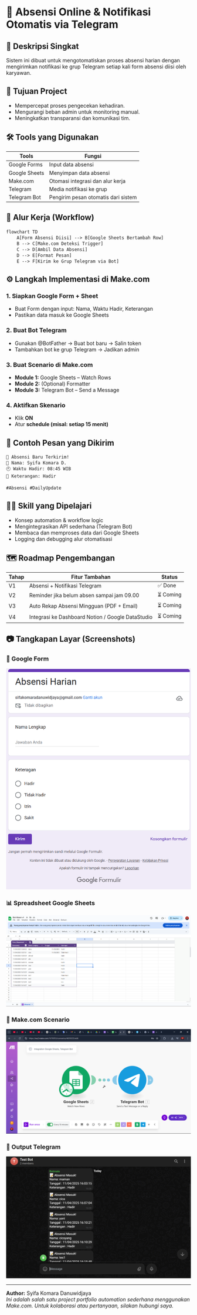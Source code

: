 # 🧾 Absensi Online & Notifikasi Otomatis via Telegram

## 📌 Deskripsi Singkat
Sistem ini dibuat untuk mengotomatiskan proses absensi harian dengan mengirimkan notifikasi ke grup Telegram setiap kali form absensi diisi oleh karyawan.

## 🎯 Tujuan Project
- Mempercepat proses pengecekan kehadiran.
- Mengurangi beban admin untuk monitoring manual.
- Meningkatkan transparansi dan komunikasi tim.

## 🛠️ Tools yang Digunakan

| Tools         | Fungsi                                  |
|---------------|------------------------------------------|
| Google Forms  | Input data absensi                       |
| Google Sheets | Menyimpan data absensi                   |
| Make.com      | Otomasi integrasi dan alur kerja         |
| Telegram      | Media notifikasi ke grup                 |
| Telegram Bot  | Pengirim pesan otomatis dari sistem      |

## 🔄 Alur Kerja (Workflow)

```mermaid
flowchart TD
    A[Form Absensi Diisi] --> B[Google Sheets Bertambah Row]
    B --> C[Make.com Deteksi Trigger]
    C --> D[Ambil Data Absensi]
    D --> E[Format Pesan]
    E --> F[Kirim ke Grup Telegram via Bot]
```

## ⚙️ Langkah Implementasi di Make.com

### 1. Siapkan Google Form + Sheet
- Buat Form dengan input: Nama, Waktu Hadir, Keterangan
- Pastikan data masuk ke Google Sheets

### 2. Buat Bot Telegram
- Gunakan @BotFather → Buat bot baru → Salin token
- Tambahkan bot ke grup Telegram → Jadikan admin

### 3. Buat Scenario di Make.com
- **Module 1:** Google Sheets – Watch Rows
- **Module 2:** (Optional) Formatter
- **Module 3:** Telegram Bot – Send a Message

### 4. Aktifkan Skenario
- Klik **ON**
- Atur **schedule (misal: setiap 15 menit)**

## 🧾 Contoh Pesan yang Dikirim

```
📌 Absensi Baru Terkirim!
👤 Nama: Syifa Komara D.
🕘 Waktu Hadir: 08:45 WIB
📝 Keterangan: Hadir

#Absensi #DailyUpdate
```

## 👩‍💻 Skill yang Dipelajari
- Konsep automation & workflow logic
- Mengintegrasikan API sederhana (Telegram Bot)
- Membaca dan memproses data dari Google Sheets
- Logging dan debugging alur otomatisasi

## 🗺️ Roadmap Pengembangan

| Tahap | Fitur Tambahan                                      | Status   |
|-------|-----------------------------------------------------|----------|
| V1    | Absensi + Notifikasi Telegram                       | ✅ Done  |
| V2    | Reminder jika belum absen sampai jam 09.00          | ⏳ Coming |
| V3    | Auto Rekap Absensi Mingguan (PDF + Email)           | ⏳ Coming |
| V4    | Integrasi ke Dashboard Notion / Google DataStudio   | ⏳ Coming |

## 📷 Tangkapan Layar (Screenshots)

### 📄 Google Form
![Form Absensi](./screenshots/form-absensi.png)

### 📊 Spreadsheet Google Sheets
![Spreadsheet](./screenshots/sheet-absen.png)

### 🔧 Make.com Scenario
![Make Scenario](./screenshots/make-skenario.png)

### 💬 Output Telegram
![Telegram Bot](./screenshots/telegram-bot.png)

---

**Author:** Syifa Komara Danuwidjaya  
_Ini adalah salah satu project portfolio automation sederhana menggunakan Make.com. Untuk kolaborasi atau pertanyaan, silakan hubungi saya._
